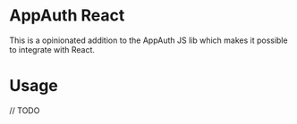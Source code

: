 # AppAuth React

This is a opinionated addition to the AppAuth JS lib which makes it possible to integrate with React.

# Usage

// TODO
